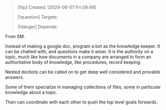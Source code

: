 
>[!tip] Created: [2024-06-07 Fri 09:49]

>[!question] Targets: 

>[!danger] Depends: 

From SM.

Instead of making a google doc, program a bot as the knowledge keeper.  It can be chatted with, and questions make it wiser.  It is the authority on a topic, much like how documents in a company are arranged to form an authoritative body of knowledge, like procedures, record keeping.

Nested docbots can be called on to get deep well considered and provable answers.

Some of them specialize in managing collections of files, some in particular knowledge about a topic.

Then can coordinate with each other to push the top level goals forwards.